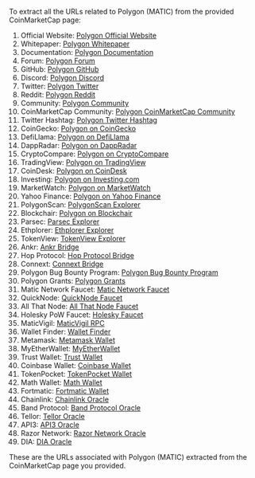 To extract all the URLs related to Polygon (MATIC) from the provided CoinMarketCap page:

1. Official Website: [Polygon Official Website](https://polygon.technology/)
2. Whitepaper: [Polygon Whitepaper](https://polygon.technology/whitepaper)
3. Documentation: [Polygon Documentation](https://docs.polygon.technology/)
4. Forum: [Polygon Forum](https://forum.matic.network/)
5. GitHub: [Polygon GitHub](https://github.com/maticnetwork)
6. Discord: [Polygon Discord](https://discord.gg/6qDyMsj)
7. Twitter: [Polygon Twitter](https://twitter.com/0xPolygon)
8. Reddit: [Polygon Reddit](https://www.reddit.com/r/maticnetwork/)
9. Community: [Polygon Community](https://polygon.technology/community/)
10. CoinMarketCap Community: [Polygon CoinMarketCap Community](https://coinmarketcap.com/currencies/polygon/community/)
11. Twitter Hashtag: [Polygon Twitter Hashtag](https://twitter.com/hashtag/polygon)
12. CoinGecko: [Polygon on CoinGecko](https://www.coingecko.com/en/coins/polygon)
13. DefiLlama: [Polygon on DefiLlama](https://defillama.com/chain/Polygon)
14. DappRadar: [Polygon on DappRadar](https://dappradar.com/chain/polygon)
15. CryptoCompare: [Polygon on CryptoCompare](https://www.cryptocompare.com/coins/matic/overview)
16. TradingView: [Polygon on TradingView](https://www.tradingview.com/symbols/MATICUSD/)
17. CoinDesk: [Polygon on CoinDesk](https://www.coindesk.com/price/polygon)
18. Investing: [Polygon on Investing.com](https://www.investing.com/crypto/polygon/matic-usd)
19. MarketWatch: [Polygon on MarketWatch](https://www.marketwatch.com/investing/cryptocurrency/maticusd)
20. Yahoo Finance: [Polygon on Yahoo Finance](https://finance.yahoo.com/quote/MATIC-USD)
21. PolygonScan: [PolygonScan Explorer](https://polygonscan.com/)
22. Blockchair: [Polygon on Blockchair](https://blockchair.com/polygon)
23. Parsec: [Parsec Explorer](https://parsec.xyz/)
24. Ethplorer: [Ethplorer Explorer](https://ethplorer.io/)
25. TokenView: [TokenView Explorer](https://polygonscan.com/)
26. Ankr: [Ankr Bridge](https://app.ankr.com/bridge)
27. Hop Protocol: [Hop Protocol Bridge](https://hop.exchange/)
28. Connext: [Connext Bridge](https://connext.network/)
29. Polygon Bug Bounty Program: [Polygon Bug Bounty Program](https://polygon.technology/security/bug-bounty)
30. Polygon Grants: [Polygon Grants](https://polygon.technology/grants/)
31. Matic Network Faucet: [Matic Network Faucet](https://faucet.matic.network/)
32. QuickNode: [QuickNode Faucet](https://faucet.quicknode.com/polygon)
33. All That Node: [All That Node Faucet](https://www.allthatnode.com/faucet/matic.matic)
34. Holesky PoW Faucet: [Holesky Faucet](https://matic.supply/faucet)
35. MaticVigil: [MaticVigil RPC](https://maticvigil.com/)
36. Wallet Finder: [Wallet Finder](https://wallet.polygon.technology/)
37. Metamask: [Metamask Wallet](https://metamask.io/)
38. MyEtherWallet: [MyEtherWallet](https://www.myetherwallet.com/)
39. Trust Wallet: [Trust Wallet](https://trustwallet.com/)
40. Coinbase Wallet: [Coinbase Wallet](https://wallet.coinbase.com/)
41. TokenPocket: [TokenPocket Wallet](https://www.tokenpocket.pro/)
42. Math Wallet: [Math Wallet](https://mathwallet.org/)
43. Fortmatic: [Fortmatic Wallet](https://fortmatic.com/)
44. Chainlink: [Chainlink Oracle](https://chain.link/)
45. Band Protocol: [Band Protocol Oracle](https://bandprotocol.com/)
46. Tellor: [Tellor Oracle](https://tellor.io/)
47. API3: [API3 Oracle](https://api3.org/)
48. Razor Network: [Razor Network Oracle](https://razor.network/)
49. DIA: [DIA Oracle](https://diadata.org/)

These are the URLs associated with Polygon (MATIC) extracted from the CoinMarketCap page you provided.
